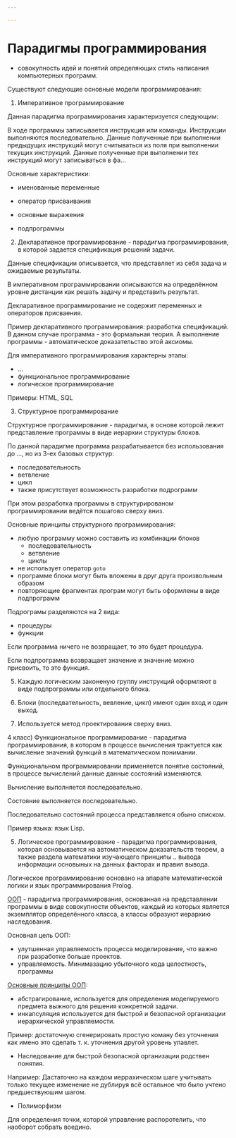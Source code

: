 ```yaml
---

---
```


# Парадигмы программирования

- совокупность идей и понятий определяющих стиль написания компьютерных программ.

Существуют следующие основные модели программирования:

1. Императивное программирование

Данная парадигма программирования характеризуется следующим:

В ходе программы записывается инструкция или команды. Инструкции выполняются последовательно. Данные полученные при выполнении предыдущих инструкций могут считываться из поля при выполнении текущих инструкций. Данные полученные при выполнении тех инструкций могут записываться в фа...

Основные характеристики:

- именованные переменные

- оператор присваивания

- основные выражения

- подпрограммы
2. Декларативное программирование - парадигма программирования, в которой задается спецификация решений задачи.

Данные спецификации описывается, что представляет из себя задача и ожидаемые результаты.

В императивном программировании описываются на определённом уровне дистанции как решать задачу и представить результат.

Декларативное программирование не содержит переменных и операторов присваения.

Пример декларативного программирования: разработка спецификаций. В данном случае программа - это формальная теория. А выполнение программы - автоматическое доказательство этой аксиомы.

Для императивного программирования характерны этапы:

- ...
- функциональное программирование
- логическое программирование

Примеры: HTML, SQL

3. Структурное программирование

Структурное программирование - парадигма, в основе которой лежит представление программы в виде иерархии структуры блоков.

По данной парадигме программа разрабатывается без использования до ..., но из 3-ех базовых структур:

- последовательность
- ветвление
- цикл
- также присутствует возможность разработки подрограмм

При этом разработка программы в структурированом программировании ведётся пошагово сверху вниз.

Основные принципы структурного программирования:

- любую программу можно составить из комбинации блоков
  - последовательность
  - ветвление
  - циклы
- не использует оператор `goto`
- программе блоки могут быть вложены в друг друга произвольным образом
- повторяющие фрагментах програм могут быть оформлены в виде подпрограмм

Подрограмы разделяются на 2 вида:

- процедуры
- функции

Если программа ничего не возвращает, то это будет процедура.

Если подпрограмма возвращает значение и значение можно присвоить, то это функция.

5) Каждую логическим законеную группу инструкций оформляют в виде подпрограммы или отдельного блока.

6) Блоки (последвательность, вевление, цикл) имеют один вход и один выход.

7) Используется метод проектирования сверху вниз.

4 класс) Функциональное программирование - парадигма программирования, в котором в процессе вычисления трактуется как вычисление значений функций в математическом понимании.

Функциональном программировании применяется понятие состояний, в процессе вычислений данные данные состояний изменяются.

Вычисление выполняется последовательно.

Состояние выполняется последовательно.

Последовательно состояний процесса представляется обыно списком.

Пример языка: язык Lisp.

5) Логическое программирование - парадигма программирования, которая основывается на автоматическом доказательств теорем, а также раздела математики изучающего принципы .. вывода информации основыных на данных факторах и правил вывода.

Логическое программирование основано на апарате математической логики и язык программирования Prolog.

<u>ООП</u> - парадигма программирования, основанная на представлении программы в виде совокупности объектов, каждый из которых является экземплятор определённого класса, а классы образуют иерархию наследования.

Основная цель ООП:

- улутшенная управляемость процесса моделирование, что важно при разработке больше проектов.
- управляемость. Минимазацию убыточного кода целостность, программы

<u>Основные принципы ООП</u>:

- абстрагирование, используется для определения моделируемого предмета выжного для решения конкретной задачи.
- инкапсуляция используется для быстрой и безопасной организации иерархической управляемости.

Пример: достаточную сгенерировать простую коману без уточнения как имено это сделать т. к. уточнения другой уровень упавлет.

- Наследование для быстрой безопасной организации родствен понятия.

Например: Дастаточно на каждом иеррахическом шаге учитывать только текущее изменение не дублируя всё остальное что было учтено предшествуюшим шагом.

- Полиморфизм

Для определения точки, которой управление распоротелить, что наоборот собрать воедино.